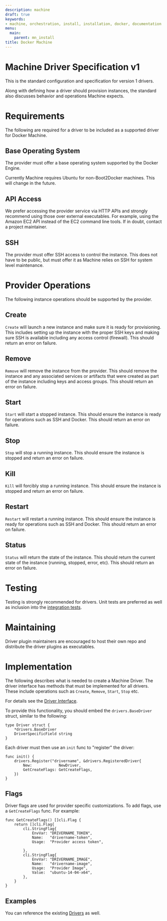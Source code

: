 ```yaml
---
description: machine
draft: true
keywords:
- machine, orchestration, install, installation, docker, documentation
menu:
  main:
    parent: mn_install
title: Docker Machine
---
```


# Machine Driver Specification v1

This is the standard configuration and specification for version 1 drivers.

Along with defining how a driver should provision instances, the standard
also discusses behavior and operations Machine expects.

# Requirements

The following are required for a driver to be included as a supported driver
for Docker Machine.

## Base Operating System

The provider must offer a base operating system supported by the Docker Engine.

Currently Machine requires Ubuntu for non-Boot2Docker machines.  This will
change in the future.

## API Access

We prefer accessing the provider service via HTTP APIs and strongly recommend
using those over external executables.  For example, using the Amazon EC2 API
instead of the EC2 command line tools.  If in doubt, contact a project
maintainer.

## SSH

The provider must offer SSH access to control the instance.  This does not
have to be public, but must offer it as Machine relies on SSH for system
level maintenance.

# Provider Operations

The following instance operations should be supported by the provider.

## Create

`Create` will launch a new instance and make sure it is ready for provisioning.
This includes setting up the instance with the proper SSH keys and making
sure SSH is available including any access control (firewall).  This should
return an error on failure.

## Remove

`Remove` will remove the instance from the provider.  This should remove the
instance and any associated services or artifacts that were created as part
of the instance including keys and access groups.  This should return an
error on failure.

## Start

`Start` will start a stopped instance.  This should ensure the instance is
ready for operations such as SSH and Docker.  This should return an error on
failure.

## Stop

`Stop` will stop a running instance.  This should ensure the instance is
stopped and return an error on failure.

## Kill

`Kill` will forcibly stop a running instance.  This should ensure the instance
is stopped and return an error on failure.

## Restart

`Restart` will restart a running instance.  This should ensure the instance
is ready for operations such as SSH and Docker.  This should return an error
on failure.

## Status

`Status` will return the state of the instance.  This should return the
current state of the instance (running, stopped, error, etc).  This should
return an error on failure.

# Testing

Testing is strongly recommended for drivers.  Unit tests are preferred as well
as inclusion into the [integration tests](https://github.com/docker/machine#integration-tests).

# Maintaining

Driver plugin maintainers are encouraged to host their own repo and distribute
the driver plugins as executables.

# Implementation

The following describes what is needed to create a Machine Driver.  The driver
interface has methods that must be implemented for all drivers.  These include
operations such as `Create`, `Remove`, `Start`, `Stop` etc.

For details see the [Driver Interface](https://github.com/docker/machine/blob/master/drivers/drivers.go#L24).

To provide this functionality, you should embed the `drivers.BaseDriver` struct, similar to the following:

    type Driver struct {
        *drivers.BaseDriver
        DriverSpecificField string
    }

Each driver must then use an `init` func to "register" the driver:

    func init() {
        drivers.Register("drivername", &drivers.RegisteredDriver{
            New:            NewDriver,
            GetCreateFlags: GetCreateFlags,
        })
    }

## Flags

Driver flags are used for provider specific customizations.  To add flags, use
a `GetCreateFlags` func.  For example:

    func GetCreateFlags() []cli.Flag {
        return []cli.Flag{
            cli.StringFlag{
                EnvVar: "DRIVERNAME_TOKEN",
                Name:   "drivername-token",
                Usage:  "Provider access token",

            },
            cli.StringFlag{
                EnvVar: "DRIVERNAME_IMAGE",
                Name:   "drivername-image",
                Usage:  "Provider Image",
                Value:  "ubuntu-14-04-x64",
            },
        }
    }

## Examples

You can reference the existing [Drivers](https://github.com/docker/machine/tree/master/drivers)
as well.
